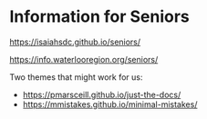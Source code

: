 # Information for Seniors

https://isaiahsdc.github.io/seniors/

https://info.waterlooregion.org/seniors/

Two themes that might work for us:

* https://pmarsceill.github.io/just-the-docs/
* https://mmistakes.github.io/minimal-mistakes/

